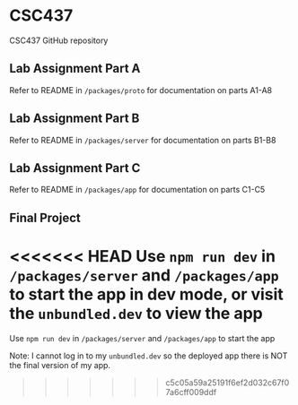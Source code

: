 # CSC437
CSC437 GitHub repository

## Lab Assignment Part A
Refer to README in `/packages/proto` for documentation on parts A1-A8

## Lab Assignment Part B
Refer to README in `/packages/server` for documentation on parts B1-B8

## Lab Assignment Part C
Refer to README in `/packages/app` for documentation on parts C1-C5

## Final Project
<<<<<<< HEAD
Use `npm run dev` in `/packages/server` and `/packages/app` to start the app in
dev mode, or visit the `unbundled.dev` to view the app
=======
Use `npm run dev` in `/packages/server` and `/packages/app` to start the app

Note: I cannot log in to my `unbundled.dev` so the deployed app there is NOT
      the final version of my app.
>>>>>>> c5c05a59a25191f6ef2d032c67f07a6cff009ddf
